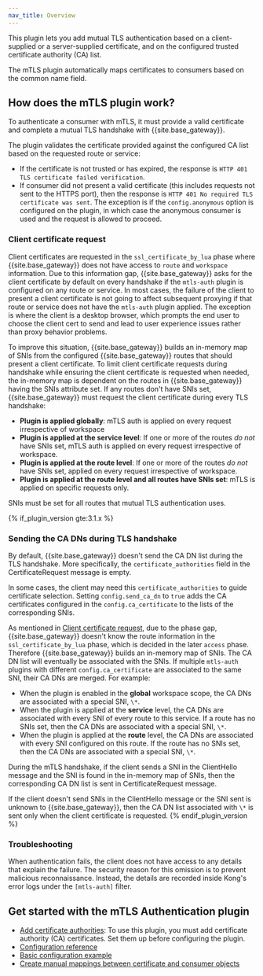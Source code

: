 ```yaml
---
nav_title: Overview
---
```


This plugin lets you add mutual TLS authentication based on a client-supplied or a server-supplied certificate, 
and on the configured trusted certificate authority (CA) list.

The mTLS plugin automatically maps certificates to consumers based on the common name field.

## How does the mTLS plugin work?

To authenticate a consumer with mTLS, it must provide a valid certificate and
complete a mutual TLS handshake with {{site.base_gateway}}.

The plugin validates the certificate provided against the configured CA list based on the
requested route or service:
* If the certificate is not trusted or has expired, the response is
  `HTTP 401 TLS certificate failed verification`.
* If consumer did not present a valid certificate (this includes requests not
  sent to the HTTPS port), then the response is `HTTP 401 No required TLS certificate was sent`.
  The exception is if the `config.anonymous` option is configured on the plugin, in which
  case the anonymous consumer is used and the request is allowed to proceed.

### Client certificate request

Client certificates are requested in the `ssl_certificate_by_lua` phase where {{site.base_gateway}} does not
have access to `route` and `workspace` information. Due to this information gap, {{site.base_gateway}} asks for
the client certificate by default on every handshake if the `mtls-auth` plugin is configured on any route or service.
In most cases, the failure of the client to present a client certificate is not going to affect subsequent
proxying if that route or service does not have the `mtls-auth` plugin applied. The exception is where
the client is a desktop browser, which prompts the end user to choose the client cert to send and
lead to user experience issues rather than proxy behavior problems. 

To improve this situation, {{site.base_gateway}} builds an in-memory map of SNIs from the configured {{site.base_gateway}} routes that should present a client certificate. 
To limit client certificate requests during handshake while ensuring the client
certificate is requested when needed, the in-memory map is dependent on the routes in
{{site.base_gateway}} having the SNIs attribute set.
If any routes don't have SNIs set, {{site.base_gateway}} must request
the client certificate during every TLS handshake:

- **Plugin is applied globally**: mTLS auth is applied on every request irrespective of workspace
- **Plugin is applied at the service level**: If one or more of the routes *do not* have SNIs set, mTLS auth is applied on every request irrespective of workspace. 
- **Plugin is applied at the route level**: If one or more of the routes *do not* have SNIs set, applied on every request irrespective of workspace.
- **Plugin is applied at the route level and all routes have SNIs set**: mTLS is applied on specific requests only.

SNIs must be set for all routes that mutual TLS authentication uses.

{% if_plugin_version gte:3.1.x %}
### Sending the CA DNs during TLS handshake

By default, {{site.base_gateway}} doesn't send the CA DN list during the TLS handshake. 
More specifically, the `certificate_authorities` field in the CertificateRequest message is empty.

In some cases, the client may need this `certificate_authorities` to guide
certificate selection. Setting `config.send_ca_dn` to `true` adds the
CA certificates configured in the `config.ca_certificate` to the lists of
the corresponding SNIs.

As mentioned in [Client certificate request](#client-certificate-request),
due to the phase gap, {{site.base_gateway}} doesn't know the route information in the
`ssl_certificate_by_lua` phase, which is decided in the later `access` phase.
Therefore {{site.base_gateway}} builds an in-memory map of SNIs. 
The CA DN list will eventually be associated with the SNIs. 
If multiple `mtls-auth` plugins with different `config.ca_certificate` are 
associated to the same SNI, their CA DNs are merged. 
For example:

- When the plugin is enabled in the **global** workspace scope, the CA DNs
  are associated with a special SNI, `\*`.
- When the plugin is applied at the **service** level, the CA DNs are
  associated with every SNI of every route to this service. 
  If a route has no SNIs set, then the CA DNs are associated with a special SNI, `\*`.
- When the plugin is applied at the **route** level, the CA DNs are
  associated with every SNI configured on this route. 
  If the route has no SNIs set, then the CA DNs are associated with a special SNI, `\*`.

During the mTLS handshake, if the client sends a SNI in the ClientHello message and
the SNI is found in the in-memory map of SNIs, then the corresponding CA DN list is sent in CertificateRequest message.

If the client doesn't send SNIs in the ClientHello message or the SNI sent is
unknown to {{site.base_gateway}}, then the CA DN list associated with `\*` is sent only when the client certificate is requested.
{% endif_plugin_version %}


### Troubleshooting

When authentication fails, the client does not have access to any details that explain the
failure. The security reason for this omission is to prevent malicious reconnaissance.
Instead, the details are recorded inside Kong's error logs under the `[mtls-auth]`
filter.

## Get started with the mTLS Authentication plugin

* [Add certificate authorities](/hub/kong-inc/mtls-auth/how-to/add-cert-authorities/): 
To use this plugin, you must add certificate authority (CA) certificates. 
Set them up before configuring the plugin.
* [Configuration reference](/hub/kong-inc/mtls-auth/configuration/)
* [Basic configuration example](/hub/kong-inc/mtls-auth/how-to/basic-example/)
* [Create manual mappings between certificate and consumer objects](/hub/kong-inc/mtls-auth/how-to/manual-mapping-cert-consumers/)
